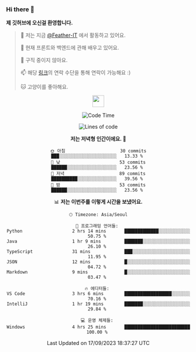 ### Hi there 👋

**제 깃허브에 오신걸 환영합니다.**
 > 🔭 저는 지금 [@Feather-IT](https://www.github.com/Feather-IT) 에서 활동하고 있어요.
> 
 >  🌱 현재 프론트와 백엔드에 관해 배우고 있어요.
> 
 >  🚫 구직 중이지 않아요.
> 
 > 📫 해당 [링크](https://litt.ly/wh3nilvyou)의 연락 수단을 통해 연락이 가능해요 :)
>
 > 🐱 고양이를 좋아해요.

<div align="center"> 
 <a href="https://litt.ly/wh3nilvyou">
    <img src="https://github.githubassets.com/images/mona-loading-default.gif" width="32" />
 </a>

<!--START_SECTION:waka-->
![Code Time](http://img.shields.io/badge/Code%20Time-55%20hrs%2053%20mins-blue)

![Lines of code](https://img.shields.io/badge/%EC%A0%80%EB%8A%94%20%EC%97%AC%ED%83%9C%EA%B9%8C%EC%A7%80%20-308.7%20thousand%20%EC%A4%84%EC%9D%98%20%EC%BD%94%EB%93%9C%EB%A5%BC%20%EC%9E%91%EC%84%B1%ED%96%88%EC%96%B4%EC%9A%94.-blue)

**저는 저녁형 인간이에요. 🦉** 

```text
🌞 아침                     30 commits          ███░░░░░░░░░░░░░░░░░░░░░░   13.33 % 
🌆 낮　                     53 commits          ██████░░░░░░░░░░░░░░░░░░░   23.56 % 
🌃 저녁                     89 commits          ██████████░░░░░░░░░░░░░░░   39.56 % 
🌙 밤　                     53 commits          ██████░░░░░░░░░░░░░░░░░░░   23.56 % 
```


📊 **저는 이번주를 이렇게 시간을 보냈어요.** 

```text
🕑︎ Timezone: Asia/Seoul

💬 프로그래밍 언어들: 
Python                   2 hrs 14 mins       █████████████░░░░░░░░░░░░   50.75 % 
Java                     1 hr 9 mins         ███████░░░░░░░░░░░░░░░░░░   26.10 % 
TypeScript               31 mins             ███░░░░░░░░░░░░░░░░░░░░░░   11.95 % 
JSON                     12 mins             █░░░░░░░░░░░░░░░░░░░░░░░░   04.72 % 
Markdown                 9 mins              █░░░░░░░░░░░░░░░░░░░░░░░░   03.47 % 

🔥 에디터들: 
VS Code                  3 hrs 6 mins        ██████████████████░░░░░░░   70.16 % 
IntelliJ                 1 hr 19 mins        ███████░░░░░░░░░░░░░░░░░░   29.84 % 

💻 운영 체제들: 
Windows                  4 hrs 25 mins       █████████████████████████   100.00 % 
```


 Last Updated on 17/09/2023 18:37:27 UTC
<!--END_SECTION:waka-->
</div>

